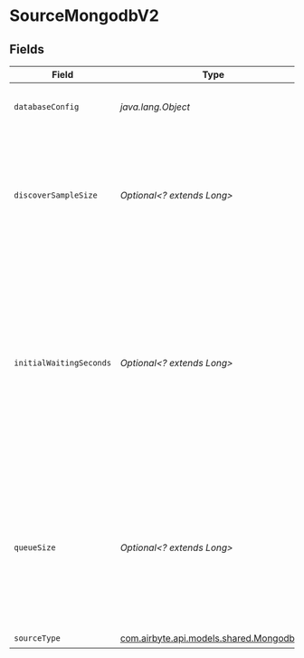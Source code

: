 # SourceMongodbV2


## Fields

| Field                                                                                                                                                                            | Type                                                                                                                                                                             | Required                                                                                                                                                                         | Description                                                                                                                                                                      |
| -------------------------------------------------------------------------------------------------------------------------------------------------------------------------------- | -------------------------------------------------------------------------------------------------------------------------------------------------------------------------------- | -------------------------------------------------------------------------------------------------------------------------------------------------------------------------------- | -------------------------------------------------------------------------------------------------------------------------------------------------------------------------------- |
| `databaseConfig`                                                                                                                                                                 | *java.lang.Object*                                                                                                                                                               | :heavy_check_mark:                                                                                                                                                               | Configures the MongoDB cluster type.                                                                                                                                             |
| `discoverSampleSize`                                                                                                                                                             | *Optional<? extends Long>*                                                                                                                                                       | :heavy_minus_sign:                                                                                                                                                               | The maximum number of documents to sample when attempting to discover the unique fields for a collection.                                                                        |
| `initialWaitingSeconds`                                                                                                                                                          | *Optional<? extends Long>*                                                                                                                                                       | :heavy_minus_sign:                                                                                                                                                               | The amount of time the connector will wait when it launches to determine if there is new data to sync or not. Defaults to 300 seconds. Valid range: 120 seconds to 1200 seconds. |
| `queueSize`                                                                                                                                                                      | *Optional<? extends Long>*                                                                                                                                                       | :heavy_minus_sign:                                                                                                                                                               | The size of the internal queue. This may interfere with memory consumption and efficiency of the connector, please be careful.                                                   |
| `sourceType`                                                                                                                                                                     | [com.airbyte.api.models.shared.MongodbV2](../../models/shared/MongodbV2.md)                                                                                                      | :heavy_check_mark:                                                                                                                                                               | N/A                                                                                                                                                                              |